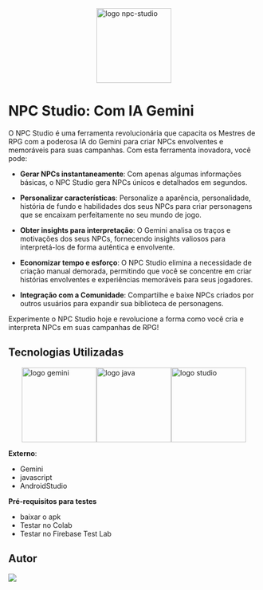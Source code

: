 <div style="display: flex; justify-content: center; align-items: center;">
  <img src="https://i.pinimg.com/736x/98/c7/e5/98c7e5317525b6e5d6711617f5cf0acb.jpg" alt="logo npc-studio" width="150" class="rounded-profile">
</div>

<style>
   rounded-profile {
    border-radius: 50%;
    width: 150px;
    height: 150px;
    object-fit: cover;
  }
</style>

# NPC Studio: Com IA Gemini

O NPC Studio é uma ferramenta revolucionária que capacita os Mestres de RPG com a poderosa IA do Gemini para criar NPCs envolventes e memoráveis para suas campanhas. Com esta ferramenta inovadora, você pode:

- **Gerar NPCs instantaneamente**: Com apenas algumas informações básicas, o NPC Studio gera NPCs únicos e detalhados em segundos.

- **Personalizar características**: Personalize a aparência, personalidade, história de fundo e habilidades dos seus NPCs para criar personagens que se encaixam perfeitamente no seu mundo de jogo.

- **Obter insights para interpretação**: O Gemini analisa os traços e motivações dos seus NPCs, fornecendo insights valiosos para interpretá-los de forma autêntica e envolvente.

- **Economizar tempo e esforço**: O NPC Studio elimina a necessidade de criação manual demorada, permitindo que você se concentre em criar histórias envolventes e experiências memoráveis para seus jogadores.

- **Integração com a Comunidade**: Compartilhe e baixe NPCs criados por outros usuários para expandir sua biblioteca de personagens.

Experimente o NPC Studio hoje e revolucione a forma como você cria e interpreta NPCs em suas campanhas de RPG!

## **Tecnologias Utilizadas**

<div style="display: flex; justify-content: center; align-items: center;">
  <img src="https://logospng.org/download/google-gemini/google-gemini-256.png" alt="logo gemini" width="150">
  <img src="https://logospng.org/download/javascript/logo-javascript-256.png" alt="logo java" width="150">
  <img src="https://uxwing.com/wp-content/themes/uxwing/download/brands-and-social-media/android-studio-icon.png" alt="logo studio" width="150">
</div>

**Externo**:
- Gemini
- javascript
- AndroidStudio

**Pré-requisitos para testes**
- baixar o apk 
- Testar no Colab
- Testar no Firebase Test Lab

## Autor

<div>
  <a href="https://github.com/AshSlake/"><img src="https://img.shields.io/badge/github-3b4c52.svg?style=for-the-badge&logo=github&logoColor=white"></a>
</div>


 
